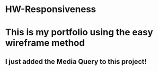 # HW-Responsiveness

# This is my portfolio using the easy wireframe method

## I just added the Media Query to this project!
